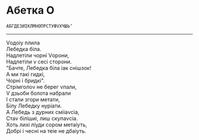 # Абетка О

`АБГДЕЗИІКЛМНОПРСТУФVХЧШЬʼ`

---

Vодоіу плила<br>
Лебедка біла.<br>
Надлетіли чорні Vорони,<br>
Надлетіли v сесі сторони.<br>
"Бачте, Лебедка біла іак снішзок!<br>
А ми такі гидкі,<br>
Чорні і бридкі".<br>
Стрімголоv не берег vпали,<br>
V дзьоби болота набрали<br>
І стали згори метати,<br>
Білу Лебедку нуріати.<br>
А Лебедь з дурних смііаvсіа,<br>
Стаv білішиі, лиш скупаvсіа.<br>
Хоть лихі ліуди сором метаіуть,<br>
Добрі і чесні на теіе не дбаіуть.